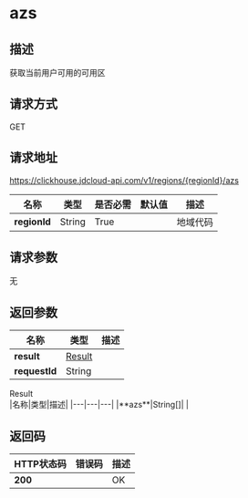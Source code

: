 # azs


## 描述
获取当前用户可用的可用区

## 请求方式
GET

## 请求地址
https://clickhouse.jdcloud-api.com/v1/regions/{regionId}/azs

|名称|类型|是否必需|默认值|描述|
|---|---|---|---|---|
|**regionId**|String|True| |地域代码|

## 请求参数
无

## 返回参数

|名称|类型|描述|
|---|---|---|
|**result**|[Result](azs#result)| |
|**requestId**|String| |

 <div id="result">Result</div>
|名称|类型|描述|
|---|---|---|
|**azs**|String[]| |

## 返回码
|HTTP状态码|错误码|描述|
|---|---|---|
|**200**||OK|
